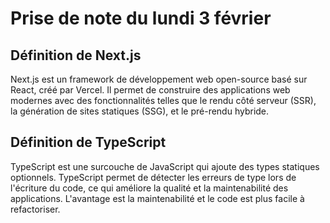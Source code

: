 # Prise de note du lundi 3 février

## Définition de Next.js

Next.js est un framework de développement web open-source basé sur React, créé par Vercel. Il permet de construire des applications web modernes avec des fonctionnalités telles que le rendu côté serveur (SSR), la génération de sites statiques (SSG), et le pré-rendu hybride.

## Définition de TypeScript

TypeScript est une surcouche de JavaScript qui ajoute des types statiques optionnels. TypeScript permet de détecter les erreurs de type lors de l'écriture du code, ce qui améliore la qualité et la maintenabilité des applications. L'avantage est la maintenabilité et le code est plus facile à refactoriser.
